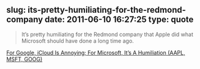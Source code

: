 slug: its-pretty-humiliating-for-the-redmond-company
date: 2011-06-10 16:27:25
type: quote
---

> It’s pretty humiliating for the Redmond company that Apple did what Microsoft should have done a long time ago.

[For Google, iCloud Is Annoying; For Microsoft, It’s A Humiliation (AAPL, MSFT, GOOG)](http://www.sfgate.com/cgi-bin/article.cgi?f=/g/a/2011/06/10/businessinsider-apple-icloud-microsoft-cloud-2011-6.DTL)
